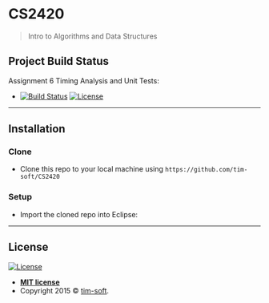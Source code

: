# CS2420

> Intro to Algorithms and Data Structures

## Project Build Status

Assignment 6 Timing Analysis and Unit Tests: 
- [![Build Status](https://travis-ci.org/tim-soft/CS2420.svg?branch=master)](https://travis-ci.org/tim-soft/CS2420) [![License](http://img.shields.io/:license-mit-blue.svg?style=flat-square)](http://badges.mit-license.org)

---

## Installation


### Clone

- Clone this repo to your local machine using `https://github.com/tim-soft/CS2420`

### Setup

- Import the cloned repo into Eclipse:

---

## License

[![License](http://img.shields.io/:license-mit-blue.svg?style=flat-square)](http://badges.mit-license.org)

- **[MIT license](http://opensource.org/licenses/mit-license.php)**
- Copyright 2015 © <a href="github.com/tim-soft" target="_blank">tim-soft</a>.
